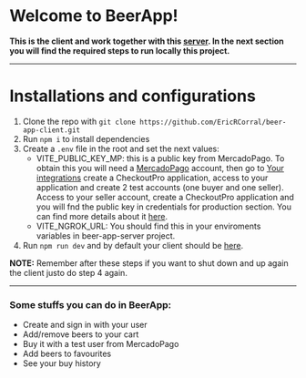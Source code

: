 # Welcome to BeerApp!

**This is the client and work together with this [server](https://github.com/EricRCorral/beer-app-server). In the next section you will find the required steps to run locally this project.**

---

# Installations and configurations

1. Clone the repo with `git clone https://github.com/EricRCorral/beer-app-client.git`
2. Run `npm i` to install dependencies
3. Create a `.env` file in the root and set the next values:
   - VITE_PUBLIC_KEY_MP: this is a public key from MercadoPago. To obtain this you will need a [MercadoPago](https://www.mercadopago.com.ar/) account, then go to [Your integrations](https://www.mercadopago.com.ar/developers/panel/app) create a CheckoutPro application, access to your application and create 2 test accounts (one buyer and one seller). Access to your seller account, create a CheckoutPro application and you will fnd the public key in credentials for production section.
   You can find more details about it [here](https://www.mercadopago.com.ar/developers/es/docs/checkout-pro/landing).
   - VITE_NGROK_URL: You should find this in your enviroments variables in beer-app-server project.
4. Run `npm run dev` and by default your client should be [here](https://localhost:5173/).

**NOTE:** Remember after these steps if you want to shut down and up again the client justo do step 4 again.
 
---

### Some stuffs you can do in BeerApp:
- Create and sign in with your user
- Add/remove beers to your cart
- Buy it with a test user from MercadoPago
- Add beers to favourites
- See your buy history
